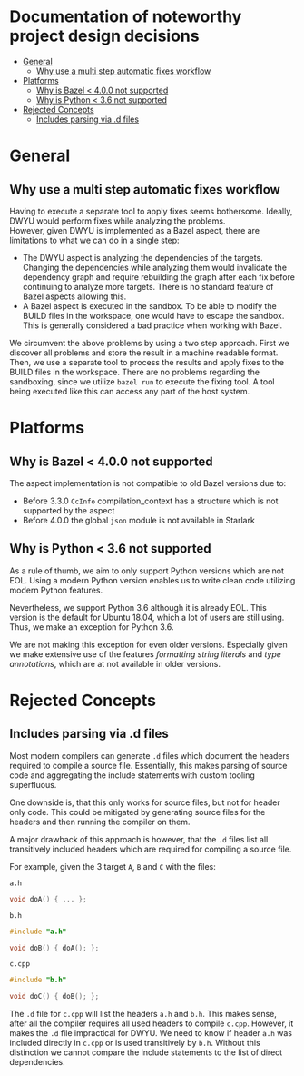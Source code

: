 # Documentation of noteworthy project design decisions <!-- omit in toc -->

- [General](#general)
  - [Why use a multi step automatic fixes workflow](#why-use-a-multi-step-automatic-fixes-workflow)
- [Platforms](#platforms)
  - [Why is Bazel < 4.0.0 not supported](#why-is-bazel--400-not-supported)
  - [Why is Python < 3.6 not supported](#why-is-python--36-not-supported)
- [Rejected Concepts](#rejected-concepts)
  - [Includes parsing via .d files](#includes-parsing-via-d-files)


# General

## Why use a multi step automatic fixes workflow

Having to execute a separate tool to apply fixes seems bothersome. Ideally, DWYU would perform fixes
while analyzing the problems.<br/>
However, given DWYU is implemented as a Bazel aspect, there are limitations to what we can do in a single step:
- The DWYU aspect is analyzing the dependencies of the targets. Changing the dependencies while analyzing them would
  invalidate the dependency graph and require rebuilding the graph after each fix before continuing to
  analyze more targets. There is no standard feature of Bazel aspects allowing this.
- A Bazel aspect is executed in the sandbox. To be able to modify the BUILD files in the workspace, one would have to
  escape the sandbox. This is generally considered a bad practice when working with Bazel.

We circumvent the above problems by using a two step approach. First we discover all problems and store the result in
a machine readable format. Then, we use a separate tool to process the results and apply fixes to the BUILD files in
the workspace. There are no problems regarding the sandboxing, since we utilize `bazel run` to execute the fixing tool.
A tool being executed like this can access any part of the host system.

# Platforms

## Why is Bazel < 4.0.0 not supported

The aspect implementation is not compatible to old Bazel versions due to:
- Before 3.3.0 `CcInfo` compilation_context has a structure which is not supported by the aspect
- Before 4.0.0 the global `json` module is not available in Starlark

## Why is Python < 3.6 not supported

As a rule of thumb, we aim to only support Python versions which are not EOL. Using a modern Python version enables
us to write clean code utilizing modern Python features.

Nevertheless, we support Python 3.6 although it is already EOL. This version is the default for Ubuntu 18.04, which
a lot of users are still using. Thus, we make an exception for Python 3.6.

We are not making this exception for even older versions. Especially given we make extensive use of the features
_formatting string literals_ and _type annotations_, which are at not available in older versions.

# Rejected Concepts

## Includes parsing via .d files

Most modern compilers can generate `.d` files which document the headers required to compile a source file.
Essentially, this makes parsing of source code and aggregating the include statements with custom tooling superfluous.

One downside is, that this only works for source files, but not for header only code.
This could be mitigated by generating source files for the headers and then running the compiler on them.

A major drawback of this approach is however, that the `.d` files list all transitively included headers which are
required for compiling a source file.

For example, given the 3 target `A`, `B` and `C` with the files:

`a.h`
```c++
void doA() { ... };
```

`b.h`
```c++
#include "a.h"

void doB() { doA(); };
```

`c.cpp`
```c++
#include "b.h"

void doC() { doB(); };
```

The `.d` file for `c.cpp` will list the headers `a.h` and `b.h`.
This makes sense, after all the compiler requires all used headers to compile `c.cpp`.
However, it makes the `.d` file impractical for DWYU.
We need to know if header `a.h` was included directly in `c.cpp` or is used transitively by `b.h`.
Without this distinction we cannot compare the include statements to the list of direct dependencies.

